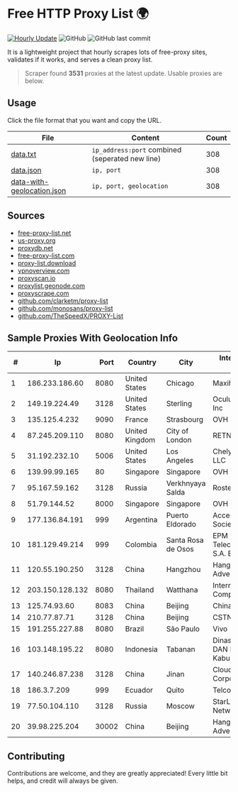 
# Free HTTP Proxy List 🌍

[![Hourly Update](https://github.com/mertguvencli/http-proxy-list/actions/workflows/main.yml/badge.svg?branch=main)](https://github.com/mertguvencli/http-proxy-list/actions/workflows/main.yml)
![GitHub](https://img.shields.io/github/license/mertguvencli/http-proxy-list)
![GitHub last commit](https://img.shields.io/github/last-commit/mertguvencli/http-proxy-list)

It is a lightweight project that hourly scrapes lots of free-proxy sites, validates if it works, and serves a clean proxy list.


> Scraper found **3531** proxies at the latest update. Usable proxies are below.

## Usage

Click the file format that you want and copy the URL.


|File|Content|Count|
|----|-------|-----|
|[data.txt](https://raw.githubusercontent.com/mertguvencli/http-proxy-list/main/proxy-list/data.txt)|`ip_address:port` combined (seperated new line)|308|
|[data.json](https://raw.githubusercontent.com/mertguvencli/http-proxy-list/main/proxy-list/data.json)|`ip, port`|308|
|[data-with-geolocation.json](https://raw.githubusercontent.com/mertguvencli/http-proxy-list/main/proxy-list/data-with-geolocation.json)|`ip, port, geolocation`|308|

## Sources

* [free-proxy-list.net](https://free-proxy-list.net)
* [us-proxy.org](https://www.us-proxy.org)
* [proxydb.net](http://proxydb.net)
* [free-proxy-list.com](https://free-proxy-list.com/?page=&port=&type%5B%5D=http&type%5B%5D=https&up_time=0&search=Search)
* [proxy-list.download](https://www.proxy-list.download/HTTP)
* [vpnoverview.com](https://vpnoverview.com/privacy/anonymous-browsing/free-proxy-servers)
* [proxyscan.io](https://www.proxyscan.io)
* [proxylist.geonode.com](https://proxylist.geonode.com/api/proxy-list?limit=300&page=1&sort_by=lastChecked&sort_type=desc&protocols=http,https)
* [proxyscrape.com](https://api.proxyscrape.com/v2/?request=displayproxies&protocol=http&timeout=10000&country=all&ssl=all&anonymity=all)
* [github.com/clarketm/proxy-list](https://raw.githubusercontent.com/clarketm/proxy-list/master/proxy-list-raw.txt)
* [github.com/monosans/proxy-list](https://raw.githubusercontent.com/monosans/proxy-list/main/proxies/http.txt)
* [github.com/TheSpeedX/PROXY-List](https://raw.githubusercontent.com/TheSpeedX/PROXY-List/master/http.txt)


## Sample Proxies With Geolocation Info

|#|Ip|Port|Country|City|Internet Service Provider|
|-|--|----|-------|----|-------------------------|
|1|186.233.186.60|8080|United States|Chicago|Maxihost LTDA|
|2|149.19.224.49|3128|United States|Sterling|Oculus Networks Inc|
|3|135.125.4.232|9090|France|Strasbourg|OVH SAS|
|4|87.245.209.110|8080|United Kingdom|City of London|RETN Limited|
|5|31.192.232.10|5006|United States|Los Angeles|Chelyabinsk-Signal LLC|
|6|139.99.99.165|80|Singapore|Singapore|OVH SAS|
|7|95.167.59.162|3128|Russia|Verkhnyaya Salda|Rostelecom Nets|
|8|51.79.144.52|8000|Singapore|Singapore|OVH SAS|
|9|177.136.84.191|999|Argentina|Puerto Eldorado|Access AIR Sociedad Simple|
|10|181.129.49.214|999|Colombia|Santa Rosa de Osos|EPM Telecomunicaciones S.A. E.S.P.|
|11|120.55.190.250|3128|China|Hangzhou|Hangzhou Alibaba Advertising Co|
|12|203.150.128.132|8080|Thailand|Watthana|Internet Thailand Company Ltd|
|13|125.74.93.60|8083|China|Beijing|Chinanet|
|14|210.77.87.71|3128|China|Beijing|CSTNET|
|15|191.255.227.88|8080|Brazil|São Paulo|Vivo|
|16|103.148.195.22|8080|Indonesia|Tabanan|Dinas Komunikasi DAN Informatika Kabupaten Tabanan|
|17|140.246.87.238|3128|China|Jinan|Cloud Computing Corporation|
|18|186.3.7.209|999|Ecuador|Quito|Telconet S.A|
|19|77.50.104.110|3128|Russia|Moscow|StarLink Telecom Network|
|20|39.98.225.204|30002|China|Beijing|Hangzhou Alibaba Advertising Co|



## Contributing

Contributions are welcome, and they are greatly appreciated! Every
little bit helps, and credit will always be given.

